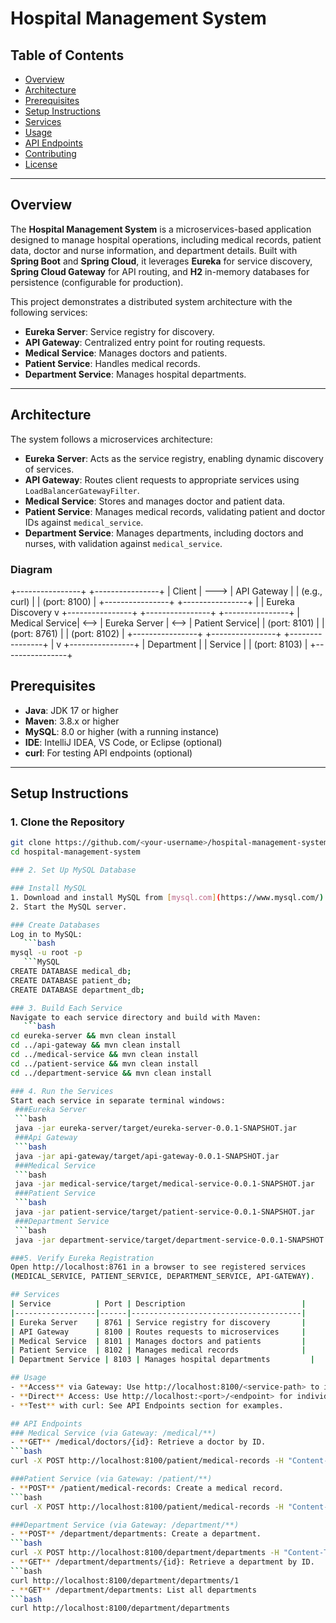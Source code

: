 # Hospital Management System

## Table of Contents
- [Overview](#overview)
- [Architecture](#architecture)
- [Prerequisites](#prerequisites)
- [Setup Instructions](#setup-instructions)
- [Services](#services)
- [Usage](#usage)
- [API Endpoints](#api-endpoints)
- [Contributing](#contributing)
- [License](#license)

---

## Overview

The **Hospital Management System** is a microservices-based application designed to manage hospital operations, including medical records, patient data, doctor and nurse information, and department details. Built with **Spring Boot** and **Spring Cloud**, it leverages **Eureka** for service discovery, **Spring Cloud Gateway** for API routing, and **H2** in-memory databases for persistence (configurable for production).

This project demonstrates a distributed system architecture with the following services:
- **Eureka Server**: Service registry for discovery.
- **API Gateway**: Centralized entry point for routing requests.
- **Medical Service**: Manages doctors and patients.
- **Patient Service**: Handles medical records.
- **Department Service**: Manages hospital departments.

---

## Architecture

The system follows a microservices architecture:
- **Eureka Server**: Acts as the service registry, enabling dynamic discovery of services.
- **API Gateway**: Routes client requests to appropriate services using `LoadBalancerGatewayFilter`.
- **Medical Service**: Stores and manages doctor and patient data.
- **Patient Service**: Manages medical records, validating patient and doctor IDs against `medical_service`.
- **Department Service**: Manages departments, including doctors and nurses, with validation against `medical_service`.

### Diagram
+----------------+      +----------------+
|   Client       | ---> | API Gateway    |
| (e.g., curl)   |      | (port: 8100)   |
+----------------+      +----------------+
|
| Eureka Discovery
v
+----------------+      +----------------+      +----------------+
| Medical Service| <--> | Eureka Server   | <--> | Patient Service|
| (port: 8101)   |      | (port: 8761)    |      | (port: 8102)   |
+----------------+      +----------------+      +----------------+
|
v
+----------------+
| Department     |
| Service        |
| (port: 8103)   |
+----------------+

## Prerequisites

- **Java**: JDK 17 or higher
- **Maven**: 3.8.x or higher
- **MySQL**: 8.0 or higher (with a running instance)
- **IDE**: IntelliJ IDEA, VS Code, or Eclipse (optional)
- **curl**: For testing API endpoints (optional)

---

## Setup Instructions

### 1. Clone the Repository
```bash
git clone https://github.com/<your-username>/hospital-management-system.git
cd hospital-management-system

### 2. Set Up MySQL Database

### Install MySQL
1. Download and install MySQL from [mysql.com](https://www.mysql.com/).
2. Start the MySQL server.

### Create Databases
Log in to MySQL:
   ```bash
mysql -u root -p
   ```MySQL
CREATE DATABASE medical_db;
CREATE DATABASE patient_db;
CREATE DATABASE department_db;

### 3. Build Each Service
Navigate to each service directory and build with Maven:
   ```bash
cd eureka-server && mvn clean install
cd ../api-gateway && mvn clean install
cd ../medical-service && mvn clean install
cd ../patient-service && mvn clean install
cd ../department-service && mvn clean install

### 4. Run the Services
Start each service in separate terminal windows:
 ###Eureka Server
 ```bash
 java -jar eureka-server/target/eureka-server-0.0.1-SNAPSHOT.jar
 ###Api Gateway
 ```bash
 java -jar api-gateway/target/api-gateway-0.0.1-SNAPSHOT.jar
 ###Medical Service
 ```bash
 java -jar medical-service/target/medical-service-0.0.1-SNAPSHOT.jar
 ###Patient Service
 ```bash
 java -jar patient-service/target/patient-service-0.0.1-SNAPSHOT.jar
 ###Department Service
 ```bash
 java -jar department-service/target/department-service-0.0.1-SNAPSHOT.jar

###5. Verify Eureka Registration
Open http://localhost:8761 in a browser to see registered services 
(MEDICAL_SERVICE, PATIENT_SERVICE, DEPARTMENT_SERVICE, API-GATEWAY).

## Services
| Service          | Port | Description                          |
|------------------|------|--------------------------------------|
| Eureka Server    | 8761 | Service registry for discovery       |
| API Gateway      | 8100 | Routes requests to microservices     |
| Medical Service  | 8101 | Manages doctors and patients         |
| Patient Service  | 8102 | Manages medical records              |
| Department Service | 8103 | Manages hospital departments         |

## Usage
- **Access** via Gateway: Use http://localhost:8100/<service-path> to interact with services through the Gateway.
- **Direct** Access: Use http://localhost:<port>/<endpoint> for individual services (e.g., 8103/departments).
- **Test** with curl: See API Endpoints section for examples.

## API Endpoints
### Medical Service (via Gateway: /medical/**)
- **GET** /medical/doctors/{id}: Retrieve a doctor by ID.
```bash
curl -X POST http://localhost:8100/patient/medical-records -H "Content-Type: application/json" -d '{"patientId": 1, "doctorId": 1, "condition": "Flu", "diagnosisDate": "2025-02-25", "notes": "Rest advised"}'

###Patient Service (via Gateway: /patient/**)
- **POST** /patient/medical-records: Create a medical record.
```bash
curl -X POST http://localhost:8100/patient/medical-records -H "Content-Type: application/json" -d '{"patientId": 1, "doctorId": 1, "condition": "Flu", "diagnosisDate": "2025-02-25", "notes": "Rest advised"}'

###Department Service (via Gateway: /department/**)
- **POST** /department/departments: Create a department.
```bash
curl -X POST http://localhost:8100/department/departments -H "Content-Type: application/json" -d '{"name": "Cardiology", "headOfDepartment": 1, "doctors": [1, 2], "nurses": [3, 4], "facilities": ["ECG", "X-Ray"]}'
- **GET** /department/departments/{id}: Retrieve a department by ID.
```bash
curl http://localhost:8100/department/departments/1
- **GET** /department/departments: List all departments
```bash
curl http://localhost:8100/department/departments